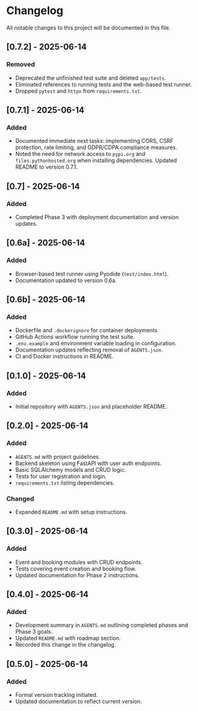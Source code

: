 # Changelog

All notable changes to this project will be documented in this file.

## [0.7.2] - 2025-06-14
### Removed
- Deprecated the unfinished test suite and deleted `app/tests`.
- Eliminated references to running tests and the web-based test runner.
- Dropped `pytest` and `httpx` from `requirements.txt`.

## [0.7.1] - 2025-06-14
### Added
- Documented immediate next tasks: implementing CORS, CSRF protection,
  rate limiting, and GDPR/CDPA compliance measures.
- Noted the need for network access to `pypi.org` and `files.pythonhosted.org`
  when installing dependencies. Updated README to version 0.7.1.

## [0.7] - 2025-06-14
### Added
- Completed Phase 3 with deployment documentation and version updates.

## [0.6a] - 2025-06-14
### Added
- Browser-based test runner using Pyodide (`test/index.html`).
- Documentation updated to version 0.6a.

## [0.6b] - 2025-06-14
### Added
- Dockerfile and `.dockerignore` for container deployments.
- GitHub Actions workflow running the test suite.
- `.env.example` and environment variable loading in configuration.
- Documentation updates reflecting removal of `AGENTS.json`.
- CI and Docker instructions in README.

## [0.1.0] - 2025-06-14
### Added
- Initial repository with `AGENTS.json` and placeholder README.



## [0.2.0] - 2025-06-14
### Added
- `AGENTS.md` with project guidelines.
- Backend skeleton using FastAPI with user auth endpoints.
- Basic SQLAlchemy models and CRUD logic.
- Tests for user registration and login.
- `requirements.txt` listing dependencies.
### Changed
- Expanded `README.md` with setup instructions.

## [0.3.0] - 2025-06-14
### Added
- Event and booking modules with CRUD endpoints.
- Tests covering event creation and booking flow.
- Updated documentation for Phase 2 instructions.

## [0.4.0] - 2025-06-14
### Added
- Development summary in `AGENTS.md` outlining completed phases and Phase 3 goals.
- Updated `README.md` with roadmap section.
- Recorded this change in the changelog.

## [0.5.0] - 2025-06-14
### Added
- Formal version tracking initiated.
- Updated documentation to reflect current version.
